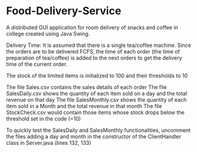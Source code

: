 # Food-Delivery-Service
A distributed GUI application for room delivery of snacks and coffee in college created using Java Swing.

Delivery Time: It is assumed that there is a single tea/coffee machine. Since the orders are to be delivered FCFS, the time of each order
(the time of preparation of tea/coffee) is added to the next orders to get the delivery time of the current order.

The stock of the limited items is initialized to 100 and their thresholds to 10

The file Sales.csv contains the sales details of each order
The file SalesDaily.csv shows the quantity of each item sold on a day and the total revenue on that day
The file SalesMonthly.csv shows the quantity of each item sold in a Month and the total revenue in that month
The file StockCheck.csv would contain those items whose stock drops below the threshold set in the code (=10)

To quickly test the SalesDaily and SalesMonthly functionalities, uncomment the files adding a day and month in the constructor of the ClientHandler class in Server.java (lines 132, 133)
